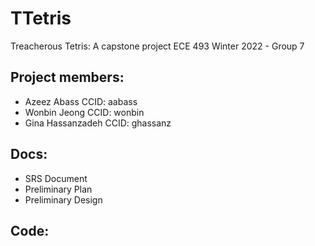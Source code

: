# TTetris
Treacherous Tetris: A capstone project
ECE 493 Winter 2022 - Group 7
## Project members:
- Azeez Abass CCID: aabass
- Wonbin Jeong CCID: wonbin
- Gina Hassanzadeh CCID: ghassanz

## Docs:
- SRS Document
- Preliminary Plan
- Preliminary Design

## Code:
